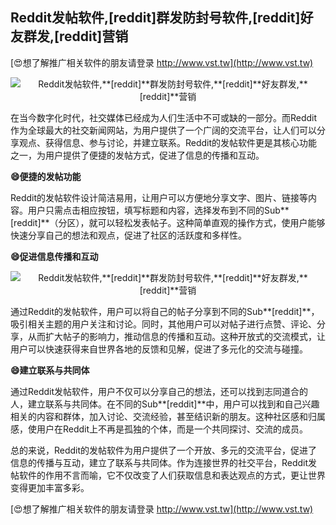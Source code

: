 ## **Reddit发帖软件,**[reddit]**群发防封号软件,**[reddit]**好友群发,**[reddit]**营销**

[😍想了解推广相关软件的朋友请登录 http://www.vst.tw](http://www.vst.tw)

 <center><img src="https://vst.tw/MP4/tuiguang/png/1.png" alt="Reddit发帖软件,**[reddit]**群发防封号软件,**[reddit]**好友群发,**[reddit]**营销"></center>

在当今数字化时代，社交媒体已经成为人们生活中不可或缺的一部分。而Reddit作为全球最大的社交新闻网站，为用户提供了一个广阔的交流平台，让人们可以分享观点、获得信息、参与讨论，并建立联系。Reddit的发帖软件更是其核心功能之一，为用户提供了便捷的发帖方式，促进了信息的传播和互动。

**😄便捷的发帖功能**

Reddit的发帖软件设计简洁易用，让用户可以方便地分享文字、图片、链接等内容。用户只需点击相应按钮，填写标题和内容，选择发布到不同的Sub**[reddit]**（分区），就可以轻松发表帖子。这种简单直观的操作方式，使用户能够快速分享自己的想法和观点，促进了社区的活跃度和多样性。

**😄促进信息传播和互动**

 <center><img src="https://vst.tw/MP4/tuiguang/png/4.png" alt="Reddit发帖软件,**[reddit]**群发防封号软件,**[reddit]**好友群发,**[reddit]**营销"></center>

通过Reddit的发帖软件，用户可以将自己的帖子分享到不同的Sub**[reddit]**，吸引相关主题的用户关注和讨论。同时，其他用户可以对帖子进行点赞、评论、分享，从而扩大帖子的影响力，推动信息的传播和互动。这种开放式的交流模式，让用户可以快速获得来自世界各地的反馈和见解，促进了多元化的交流与碰撞。

**😄建立联系与共同体**

通过Reddit发帖软件，用户不仅可以分享自己的想法，还可以找到志同道合的人，建立联系与共同体。在不同的Sub**[reddit]**中，用户可以找到和自己兴趣相关的内容和群体，加入讨论、交流经验，甚至结识新的朋友。这种社区感和归属感，使用户在Reddit上不再是孤独的个体，而是一个共同探讨、交流的成员。

总的来说，Reddit的发帖软件为用户提供了一个开放、多元的交流平台，促进了信息的传播与互动，建立了联系与共同体。作为连接世界的社交平台，Reddit发帖软件的作用不言而喻，它不仅改变了人们获取信息和表达观点的方式，更让世界变得更加丰富多彩。

[😍想了解推广相关软件的朋友请登录 http://www.vst.tw](http://www.vst.tw)



